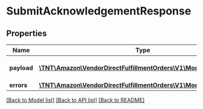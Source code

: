 # SubmitAcknowledgementResponse

## Properties
Name | Type | Description | Notes
------------ | ------------- | ------------- | -------------
**payload** | [**\TNT\Amazon\VendorDirectFulfillmentOrders\V1\Model\TransactionId**](TransactionId.md) | The payload for the submitAcknowledgement operation. | [optional] 
**errors** | [**\TNT\Amazon\VendorDirectFulfillmentOrders\V1\Model\ErrorList**](ErrorList.md) |  | [optional] 

[[Back to Model list]](../README.md#documentation-for-models) [[Back to API list]](../README.md#documentation-for-api-endpoints) [[Back to README]](../README.md)


